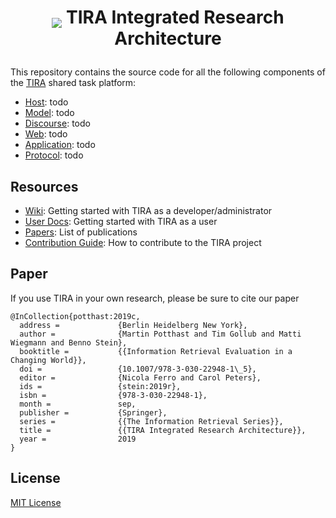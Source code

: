 <h1 align="center"><p><img src="http://assets.tira.io/tira-icons/tira-logo-32px-white.png" style="vertical-align:bottom"> TIRA Integrated Research Architecture </p></h1>


This repository contains the source code for all the following components of the [TIRA](https://www.tira.io) shared task platform:

- [Host](tira-host): todo
- [Model](tira-model): todo
- [Discourse](tira-discourse-deployment): todo
- [Web](tira-web): todo
- [Application](tira-application): todo
- [Protocol](tira-protocol): todo

## Resources
* [Wiki](../../wiki): Getting started with TIRA as a developer/administrator
* [User Docs](https://www.tira.io/docs): Getting started with TIRA as a user
* [Papers](https://webis.de/publications.html?q=tira): List of publications
* [Contribution Guide](CONTRIBUTING.md): How to contribute to the TIRA project

## Paper

If you use TIRA in your own research, please be sure to cite our paper

```
@InCollection{potthast:2019c,
  address =             {Berlin Heidelberg New York},
  author =              {Martin Potthast and Tim Gollub and Matti Wiegmann and Benno Stein},
  booktitle =           {{Information Retrieval Evaluation in a Changing World}},
  doi =                 {10.1007/978-3-030-22948-1\_5},
  editor =              {Nicola Ferro and Carol Peters},
  ids =                 {stein:2019r},
  isbn =                {978-3-030-22948-1},
  month =               sep,
  publisher =           {Springer},
  series =              {{The Information Retrieval Series}},
  title =               {{TIRA Integrated Research Architecture}},
  year =                2019
}
```
## License

[MIT License](LICENSE)
